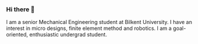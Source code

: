 ### Hi there 👋

I am a senior Mechanical Engineering student at Bilkent University. I have an interest in micro designs, finite element method and robotics. I am a goal-oriented, enthusiastic undergrad student. 

<!--
**MuhammedBurakGormus/MuhammedBurakGormus** is a ✨ _special_ ✨ repository because its `README.md` (this file) appears on your GitHub profile.

Here are some ideas to get you started:

- 🔭 I’m currently working on ...
- 🌱 I’m currently learning ...
- 👯 I’m looking to collaborate on ...
- 🤔 I’m looking for help with ...
- 💬 Ask me about ...
- 📫 How to reach me: ...
- 😄 Pronouns: ...
- ⚡ Fun fact: ...
-->
